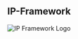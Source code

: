 ## IP-Framework  

![IP Framework Logo](https://github.com/yourusername/ip-framework/raw/main/assets/logo.png)
